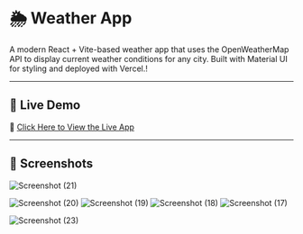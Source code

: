 # 🌦️ Weather App

A modern React + Vite-based weather app that uses the OpenWeatherMap API to display current weather conditions for any city. Built with Material UI for styling and deployed with Vercel.!

---

## 🚀 Live Demo

🔗 [Click Here to View the Live App](https://weather-app-five-theta-41.vercel.app/)


---


## 📸 Screenshots
![Screenshot (21)](https://github.com/user-attachments/assets/cf37f247-1904-4956-b464-d2a572394739)

![Screenshot (20)](https://github.com/user-attachments/assets/8cb0939f-fb77-457e-8b6f-d72a70bc95f5)
![Screenshot (19)](https://github.com/user-attachments/assets/be782880-2456-42e5-869c-27287a84a4b5)
![Screenshot (18)](https://github.com/user-attachments/assets/e0ca39aa-9120-4543-9dbd-efdeeb4631cb)
![Screenshot (17)](https://github.com/user-attachments/assets/ca2b748a-965a-4bc6-85f6-df0afb121aa6)

![Screenshot (23)](https://github.com/user-attachments/assets/daea9b23-739d-47a2-a0b2-d7c758a5581d)

